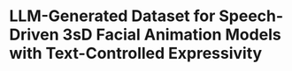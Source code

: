 # LLM-Generated Dataset for Speech-Driven 3sD Facial Animation Models with Text-Controlled Expressivity
